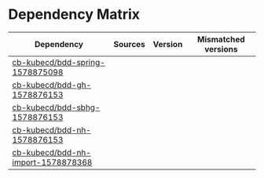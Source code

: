 # Dependency Matrix

Dependency | Sources | Version | Mismatched versions
---------- | ------- | ------- | -------------------
[cb-kubecd/bdd-spring-1578875098](https://github.com/cb-kubecd/bdd-spring-1578875098.git) |  | []() | 
[cb-kubecd/bdd-gh-1578876153](https://github.com/cb-kubecd/bdd-gh-1578876153.git) |  | []() | 
[cb-kubecd/bdd-sbhg-1578876153](https://github.com/cb-kubecd/bdd-sbhg-1578876153.git) |  | []() | 
[cb-kubecd/bdd-nh-1578876153](https://github.com/cb-kubecd/bdd-nh-1578876153.git) |  | []() | 
[cb-kubecd/bdd-nh-import-1578878368](https://github.com/cb-kubecd/bdd-nh-import-1578878368.git) |  | []() | 
